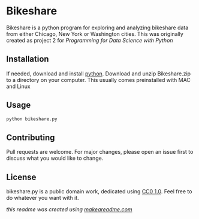 # Bikeshare

Bikeshare is a python program for exploring and analyzing bikeshare data from either Chicago, New York or Washington cities. This was originally created as project 2 for _Programming for Data Science with Python_

## Installation

If needed, download and install [python](https://www.python.org/). Download and unzip Bikeshare.zip to a directory on your computer. This usually comes preinstalled with MAC and Linux 


## Usage

```python
python bikeshare.py
```

## Contributing

Pull requests are welcome. For major changes, please open an issue first to discuss what you would like to change.


## License

bikeshare.py is a public domain work, dedicated using [CC0 1.0](https://creativecommons.org/publicdomain/zero/1.0/). Feel free to do whatever you want with it.

_this readme was created using [makeareadme.com](https://www.makeareadme.com/)_
